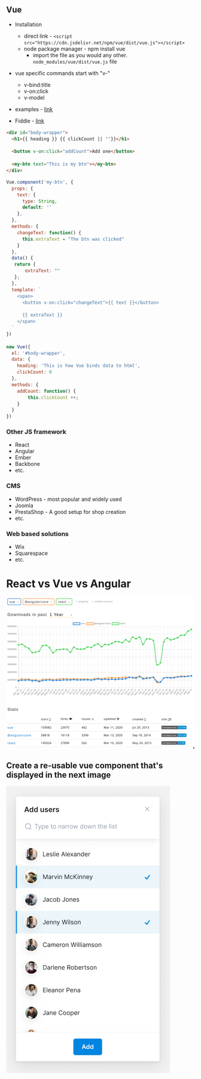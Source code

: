 
## Vue
* Installation
  * direct link - `<script src="https://cdn.jsdelivr.net/npm/vue/dist/vue.js"></script>`
  * node package manager - npm install vue
    * import the file as you would any other. `node_modules/vue/dist/vue.js` file

* vue specific commands start with "v-"
  * v-bind:title
  * v-on:click
  * v-model
* examples - [link](https://vuejs.org/v2/examples/svg.html) 

* Fiddle - [link](https://jsfiddle.net/boilerplate/vue)

```HTML
<div id="body-wrapper">
  <h1>{{ heading }} {{ clickCount || ''}}</h1>

  <button v-on:click="addCount">Add one</button>

  <my-btn text="This is my btn"></my-btn>
</div>
```
```JavaScript
Vue.component('my-btn', {
  props: {
    text: {
      type: String,
      default: ''
    },
  },
  methods: {
    changeText: function() {
      this.extraText = "The btn was clicked"
    }
  },
  data() {
   return {
       extraText: ""
   };
  },
  template: `
    <span>
      <button v-on:click="changeText">{{ text }}</button>

      {{ extraText }}
    </span>
  `
})

new Vue({
  el: '#body-wrapper',
  data: {
    heading: 'This is how Vue binds data to html',
    clickCount: 0
  },
  methods: {
    addCount: function() {
    	this.clickCount ++;
    }
  }
})
```

### Other JS framework
* React
* Angular
* Ember
* Backbone
* etc.

### CMS
* WordPress - most popular and widely used
* Joomla
* PrestaShop - A good setup for shop creation
* etc.

### Web based solutions
* Wix
* Squarespace
* etc.
  

# React vs Vue vs Angular
![React vs Vue vs Angular](img/js-framework-usage.png)

## Create a re-usable vue component that's displayed in the next image
![vue user select](img/vue-user-select.png)
